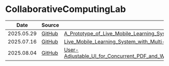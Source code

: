 # CollaborativeComputingLab
| Date | Source | Report |
|---|---|---|
| 2025.05.29 | [GitHub](https://github.com/H0sungKim/CollaborativeComputingLab/tree/f59d35a24dd0525328f50ce3d041e51164e1bb9a) |[A_Prototype_of_Live_Mobile_Learning_System_Using_RTMP_and_STOMP.pdf](/Docs/20250529_A_Prototype_of_Live_Mobile_Learning_System_Using_RTMP_and_STOMP/A_Prototype_of_Live_Mobile_Learning_System_Using_RTMP_and_STOMP.pdf)|
| 2025.07.16 | [GitHub](https://github.com/H0sungKim/CollaborativeComputingLab/tree/7fc97a588eb7dd9589e0b3206bcd89593a9c9e3f) |[Live_Mobile_Learning_System_with_Multi-Room_and_Whiteboard_Features.pdf](/Docs/20250716_Live_Mobile_Learning_System_with_Multi-Room_and_Whiteboard_Features/Live_Mobile_Learning_System_with_Multi-Room_and_Whiteboard_Features.pdf)|
| 2025.08.04 | [GitHub](https://github.com/H0sungKim/CollaborativeComputingLab/tree/af7c845076d5ff97750bf7c9c569e50f7758b930) |[User-Adjustable_UI_for_Concurrent_PDF_and_Whiteboard_Display_in_Live_Mobile_Learning_System.pdf](/Docs/20250804_User-Adjustable_UI_for_Concurrent_PDF_and_Whiteboard_Display_in_Live_Mobile_Learning_System/User-Adjustable_UI_for_Concurrent_PDF_and_Whiteboard_Display_in_Live_Mobile_Learning_System.pdf)|
